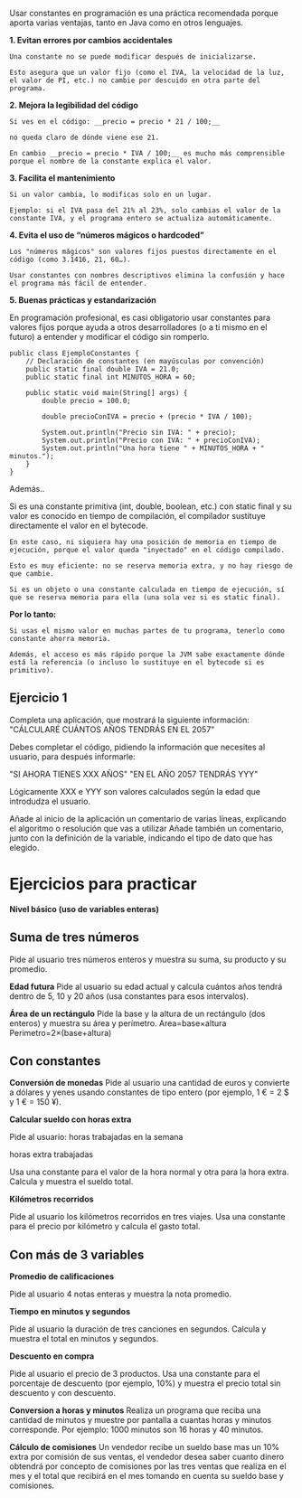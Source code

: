 Usar constantes en programación es una práctica recomendada porque aporta varias ventajas, tanto en Java como en otros lenguajes.


__1. Evitan errores por cambios accidentales__

    Una constante no se puede modificar después de inicializarse.

    Esto asegura que un valor fijo (como el IVA, la velocidad de la luz, el valor de PI, etc.) no cambie por descuido en otra parte del programa.

__2. Mejora la legibilidad del código__

    Si ves en el código: __precio = precio * 21 / 100;__
    
    no queda claro de dónde viene ese 21.

    En cambio __precio = precio * IVA / 100;__ es mucho más comprensible porque el nombre de la constante explica el valor.

__3. Facilita el mantenimiento__

    Si un valor cambia, lo modificas solo en un lugar.

    Ejemplo: si el IVA pasa del 21% al 23%, solo cambias el valor de la constante IVA, y el programa entero se actualiza automáticamente.

__4. Evita el uso de “números mágicos o hardcoded”__

    Los "números mágicos" son valores fijos puestos directamente en el código (como 3.1416, 21, 60…).

    Usar constantes con nombres descriptivos elimina la confusión y hace el programa más fácil de entender.

__5. Buenas prácticas y estandarización__

En programación profesional, es casi obligatorio usar constantes para valores fijos porque ayuda a otros desarrolladores (o a ti mismo en el futuro) a entender y modificar el código sin romperlo.

```
public class EjemploConstantes {
    // Declaración de constantes (en mayúsculas por convención)
    public static final double IVA = 21.0;
    public static final int MINUTOS_HORA = 60;
    
    public static void main(String[] args) {
        double precio = 100.0;

        double precioConIVA = precio + (precio * IVA / 100);

        System.out.println("Precio sin IVA: " + precio);
        System.out.println("Precio con IVA: " + precioConIVA);
        System.out.println("Una hora tiene " + MINUTOS_HORA + " minutos.");
    }
}
```

Además..


Si es una constante primitiva (int, double, boolean, etc.) con static final y su valor es conocido en tiempo de compilación, el compilador sustituye directamente el valor en el bytecode.

    En este caso, ni siquiera hay una posición de memoria en tiempo de ejecución, porque el valor queda "inyectado" en el código compilado.

    Esto es muy eficiente: no se reserva memoria extra, y no hay riesgo de que cambie.
    
    Si es un objeto o una constante calculada en tiempo de ejecución, sí que se reserva memoria para ella (una sola vez si es static final).

__Por lo tanto:__

    Si usas el mismo valor en muchas partes de tu programa, tenerlo como constante ahorra memoria.

    Además, el acceso es más rápido porque la JVM sabe exactamente dónde está la referencia (o incluso lo sustituye en el bytecode si es primitivo).

## Ejercicio 1
Completa una aplicación, que mostrará la siguiente información:
"CÁLCULARÉ CUÁNTOS AÑOS TENDRÁS EN EL 2057"

Debes completar el código, pidiendo la información que necesites al usuario, para después informarle: 

"SI AHORA TIENES XXX AÑOS"
"EN EL AÑO 2057 TENDRÁS YYY"

Lógicamente XXX e YYY son valores calculados según la edad que introdudza el usuario. 

Añade al inicio de la aplicación un comentario de varias líneas, explicando el  algoritmo o resolución que vas a utilizar
Añade también un comentario, junto con la definición de la variable, indicando el tipo  de dato que has elegido. 


# Ejercicios para practicar 

**Nivel básico (uso de variables enteras)**


## Suma de tres números
Pide al usuario tres números enteros y muestra su suma, su producto y su promedio.

__Edad futura__
Pide al usuario su edad actual y calcula cuántos años tendrá dentro de 5, 10 y 20 años (usa constantes para esos intervalos).

__Área de un rectángulo__
Pide la base y la altura de un rectángulo (dos enteros) y muestra su área y perímetro.
Area=base×altura
Perimetro=2×(base+altura)

## Con constantes 

__Conversión de monedas__
Pide al usuario una cantidad de euros y convierte a dólares y yenes usando constantes de tipo entero (por ejemplo, 1 € = 2 $ y 1 € = 150 ¥).

__Calcular sueldo con horas extra__

Pide al usuario: horas trabajadas en la semana

horas extra trabajadas 

Usa una constante para el valor de la hora normal y otra para la hora extra. Calcula y muestra el sueldo total.

__Kilómetros recorridos__

Pide al usuario los kilómetros recorridos en tres viajes. Usa una constante para el precio por kilómetro y calcula el gasto total.

## Con más de 3 variables 

__Promedio de calificaciones__

Pide al usuario 4 notas enteras y muestra la nota promedio.

__Tiempo en minutos y segundos__

Pide al usuario la duración de tres canciones en segundos. Calcula y muestra el total en minutos y segundos.

__Descuento en compra__ 

Pide al usuario el precio de 3 productos. Usa una constante para el porcentaje de descuento (por ejemplo, 10%) y muestra el precio total sin descuento y con descuento.

__Conversion a horas y minutos__
Realiza un programa que reciba una cantidad de minutos y muestre por pantalla a cuantas horas y minutos corresponde. Por ejemplo: 1000 minutos son 16 horas y 40 minutos.

__Cálculo de comisiones__
Un vendedor recibe un sueldo base mas un 10% extra por comisión de sus ventas, el vendedor desea saber cuanto dinero obtendrá por concepto de comisiones por las tres ventas que realiza en el mes y el total que recibirá en el mes tomando en cuenta su sueldo base y comisiones.